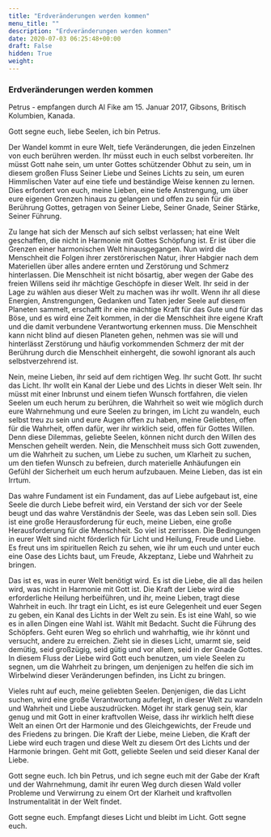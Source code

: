 ```yaml
---
title: "Erdveränderungen werden kommen"
menu_title: ""
description: "Erdveränderungen werden kommen"
date: 2020-07-03 06:25:48+00:00
draft: False
hidden: True
weight:
---
```

### Erdveränderungen werden kommen

Petrus  - empfangen durch Al Fike am 15. Januar 2017, Gibsons, Britisch Kolumbien, Kanada.

Gott segne euch, liebe Seelen, ich bin Petrus.

Der Wandel kommt in eure Welt, tiefe Veränderungen, die jeden Einzelnen von euch berühren werden. Ihr müsst euch in euch selbst vorbereiten. Ihr müsst Gott nahe sein, um unter Gottes schützender Obhut zu sein, um in diesem großen Fluss Seiner Liebe und Seines Lichts zu sein, um euren Himmlischen Vater auf eine tiefe und beständige Weise kennen zu lernen. Dies erfordert von euch, meine Lieben, eine tiefe Anstrengung, um über eure eigenen Grenzen hinaus zu gelangen und offen zu sein für die Berührung Gottes, getragen von Seiner Liebe, Seiner Gnade, Seiner Stärke, Seiner Führung.

Zu lange hat sich der Mensch auf sich selbst verlassen; hat eine Welt geschaffen, die nicht in Harmonie mit Gottes Schöpfung ist. Er ist über die Grenzen einer harmonischen Welt hinausgegangen. Nun wird die Menschheit die Folgen ihrer zerstörerischen Natur, ihrer Habgier nach dem Materiellen über alles andere ernten und Zerstörung und Schmerz hinterlassen. Die Menschheit ist nicht bösartig, aber wegen der Gabe des freien Willens seid ihr mächtige Geschöpfe in dieser Welt. Ihr seid in der Lage zu wählen aus dieser Welt zu machen was ihr wollt. Wenn ihr all diese Energien, Anstrengungen, Gedanken und Taten jeder Seele auf diesem Planeten sammelt, erschafft ihr eine mächtige Kraft für das Gute und für das Böse, und es wird eine Zeit kommen, in der die Menschheit ihre eigene Kraft und die damit verbundene Verantwortung erkennen muss. Die Menschheit kann nicht blind auf diesen Planeten gehen, nehmen was sie will und hinterlässt Zerstörung und häufig vorkommenden Schmerz der mit der Berührung durch die Menschheit einhergeht, die sowohl ignorant als auch selbstverzehrend ist.  

Nein, meine Lieben, ihr seid auf dem richtigen Weg. Ihr sucht Gott. Ihr sucht das Licht. Ihr wollt ein Kanal der Liebe und des Lichts in dieser Welt sein. Ihr müsst mit einer Inbrunst und einem tiefen Wunsch fortfahren, die vielen Seelen um euch herum zu berühren, die Wahrheit so weit wie möglich durch eure Wahrnehmung und eure Seelen zu bringen, im Licht zu wandeln, euch selbst treu zu sein und eure Augen offen zu haben, meine Geliebten, offen für die Wahrheit, offen dafür, wer ihr wirklich seid, offen für Gottes Willen. Denn diese Dilemmas, geliebte Seelen, können nicht durch den Willen des Menschen geheilt werden. Nein, die Menschheit muss sich Gott zuwenden, um die Wahrheit zu suchen, um Liebe zu suchen, um Klarheit zu suchen, um den tiefen Wunsch zu befreien, durch materielle Anhäufungen ein Gefühl der Sicherheit um euch herum aufzubauen. Meine Lieben, das ist ein Irrtum.  

Das wahre Fundament ist ein Fundament, das auf Liebe aufgebaut ist, eine Seele die durch Liebe befreit wird, ein Verstand der sich vor der Seele beugt und das wahre Verständnis der Seele, was das Leben sein soll. Dies ist eine große Herausforderung für euch, meine Lieben, eine große Herausforderung für die Menschheit. So viel ist zerrissen. Die Bedingungen in eurer Welt sind nicht förderlich für Licht und Heilung, Freude und Liebe. Es freut uns im spirituellen Reich zu sehen, wie ihr um euch und unter euch eine Oase des Lichts baut, um Freude, Akzeptanz, Liebe und Wahrheit zu bringen.  

Das ist es, was in eurer Welt benötigt wird. Es ist die Liebe, die all das heilen wird, was nicht in Harmonie mit Gott ist. Die Kraft der Liebe wird die erforderliche Heilung herbeiführen, und ihr, meine Lieben, tragt diese Wahrheit in euch. Ihr tragt ein Licht, es ist eure Gelegenheit und euer Segen zu geben, ein Kanal des Lichts in der Welt zu sein. Es ist eine Wahl, so wie es in allen Dingen eine Wahl ist. Wählt mit Bedacht. Sucht die Führung des Schöpfers. Geht euren Weg so ehrlich und wahrhaftig, wie ihr könnt und versucht, andere zu erreichen. Zieht sie in dieses Licht, umarmt sie, seid demütig, seid großzügig, seid gütig und vor allem, seid in der Gnade Gottes. In diesem Fluss der Liebe wird Gott euch benutzen, um viele Seelen zu segnen, um die Wahrheit zu bringen, um denjenigen zu helfen die sich im Wirbelwind dieser Veränderungen befinden, ins Licht zu bringen.  

Vieles ruht auf euch, meine geliebten Seelen. Denjenigen, die das Licht suchen, wird eine große Verantwortung auferlegt, in dieser Welt zu wandeln und Wahrheit und Liebe auszudrücken. Möget ihr stark genug sein, klar genug und mit Gott in einer kraftvollen Weise, dass ihr wirklich helft diese Welt an einen Ort der Harmonie und des Gleichgewichts, der Freude und des Friedens zu bringen. Die Kraft der Liebe, meine Lieben, die Kraft der Liebe wird euch tragen und diese Welt zu diesem Ort des Lichts und der Harmonie bringen. Geht mit Gott, geliebte Seelen und seid dieser Kanal der Liebe.  

Gott segne euch. Ich bin Petrus, und ich segne euch mit der Gabe der Kraft und der Wahrnehmung, damit ihr euren Weg durch diesen Wald voller Probleme und Verwirrung zu einem Ort der Klarheit und kraftvollen Instrumentalität in der Welt findet.

Gott segne euch. Empfangt dieses Licht und bleibt im Licht. Gott segne euch.
